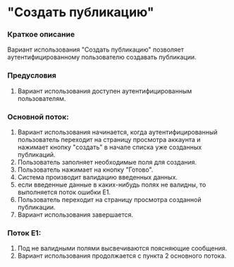 # "Создать публикацию"

### Краткое описание

Вариант использования "Создать публикацию" позволяет аутентифицированному пользователю создавать публикации.
    
### Предусловия

1. Вариант использования доступен аутентифицированным пользователям. 

### Основной поток:

1. Вариант использования начинается, когда аутентифицированный пользователь переходит  на страницу просмотра аккаунта и нажимает кнопку "создать" в начале списка уже созданных публикаций.
2. Пользователь заполняет необходимые поля для создания.
3. Пользователь нажимает на кнопку "Готово".
4. Система производит валидацию введенных данных.
5. если введенные данные в каких-нибудь полях не валидны, то выполняется поток ошибки E1.
6. Пользователь переходит на страницу просмотра созданной публикации.
7. Вариант использования завершается.

### Поток Е1:

1. Под не валидными полями высвечиваются поясняющие сообщения.
2. Вариант использования продолжается с пункта 2 основного потока.

